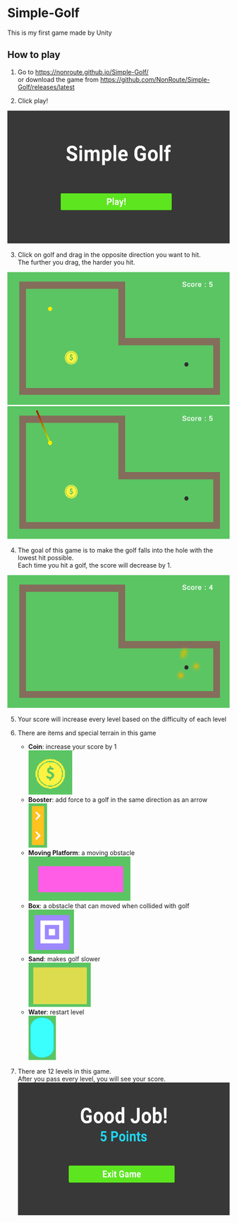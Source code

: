 # Simple-Golf
This is my first game made by Unity

## How to play
1. Go to https://nonroute.github.io/Simple-Golf/ <br/>
or download the game from https://github.com/NonRoute/Simple-Golf/releases/latest

2. Click play! <br/>
  <img height="300" src="/images/main-menu.png"/>
  
3. Click on golf and drag in the opposite direction you want to hit. <br/>
  The further you drag, the harder you hit.
  <img height="300" src="/images/start.png"/>
  <img height="300" src="/images/drag.png"/>

4. The goal of this game is to make the golf falls into the hole with the lowest hit possible. <br/>
  Each time you hit a golf, the score will decrease by 1.
  <img height="300" src="/images/hole.png"/>
  
5. Your score will increase every level based on the difficulty of each level

6. There are items and special terrain in this game
    - **Coin**: increase your score by 1 <br/>
      <img height="100" src="/images/coin.png"/>
    - **Booster**: add force to a golf in the same direction as an arrow <br/>
      <img height="100" src="/images/booster.png"/>
    - **Moving Platform**: a moving obstacle <br/>
      <img height="100" src="/images/moving-platform.png"/>
    - **Box**: a obstacle that can moved when collided with golf <br/>
      <img height="100" src="/images/box.png"/>
    - **Sand**: makes golf slower <br/>
      <img height="100" src="/images/sand.png"/>
    - **Water**: restart level <br/>
      <img height="100" src="/images/water.png"/>

7. There are 12 levels in this game. <br/>
   After you pass every level, you will see your score. <br/>
   <img height="300" src="/images/game-over.png"/>
